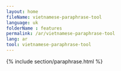 ```yaml
---
layout: home
fileName: vietnamese-paraphrase-tool
language: uk
folderName : features
permalink: /ar/vietnamese-paraphrase-tool
lang: ar
tool: vietnamese-paraphrase-tool
---
```

{% include section/paraphrase.html %}